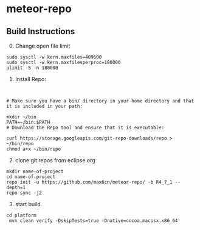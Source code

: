 # meteor-repo

## Build Instructions
0. Change open file limit

```
sudo sysctl -w kern.maxfiles=409600
sudo sysctl -w kern.maxfilesperproc=180000
ulimit -S -n 180000
```

1. Install Repo:

```
 

# Make sure you have a bin/ directory in your home directory and that it is included in your path:

mkdir ~/bin
PATH=~/bin:$PATH
# Download the Repo tool and ensure that it is executable:

curl https://storage.googleapis.com/git-repo-downloads/repo > ~/bin/repo
chmod a+x ~/bin/repo
```
2. clone git repos from eclipse.org

```
mkdir name-of-project
cd name-of-project
repo init -u https://github.com/max6cn/meteor-repo/ -b R4_7_1 --depth=1
repo sync -j2
```
3. start build
```
cd platform
 mvn clean verify -DskipTests=true -Dnative=cocoa.macosx.x86_64

```
